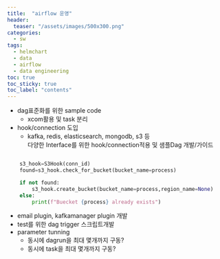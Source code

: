 ```yaml
---
title:  "airflow 운영"
header:
  teaser: "/assets/images/500x300.png"
categories: 
  - sw
tags:
  - helmchart
  - data
  - airflow
  - data engineering
toc: true
toc_sticky: true
toc_label: "contents"
---
```



- dag표준화를 위한 sample code
  - xcom활용 및 task 분리
- hook/connection 도입
  - kafka, redis, elasticsearch, mongodb, s3 등  
  다양한 Interface를 위한 hook/connection적용 및 샘플Dag 개발/가이드
```python

    s3_hook=S3Hook(conn_id)
    found=s3_hook.check_for_bucket(bucket_name=process)

    if not found:
        s3_hook.create_bucket(bucket_name=process,region_name=None)
    else:
        print(f"Buecket {process} already exists")
```
- email plugin, kafkamanager plugin 개발
- test를 위한 dag trigger 스크립트개발
- parameter tunning
  - 동시에 dagrun을 최대 몇개까지 구동? 
  - 동시에 task을 최대 몇개까지 구동?











